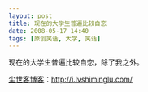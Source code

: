 ```yaml
---
layout: post
title: 现在的大学生普遍比较自恋
date: 2008-05-17 14:40
tags: [原创笑话, 大学, 笑话]
---
```

现在的大学生普遍比较自恋，除了我之外。

<a href="http://i.lvshiminglu.com/">尘世客博客</a>：<a href="http://i.lvshiminglu.com/">http://i.lvshiminglu.com/</a>

